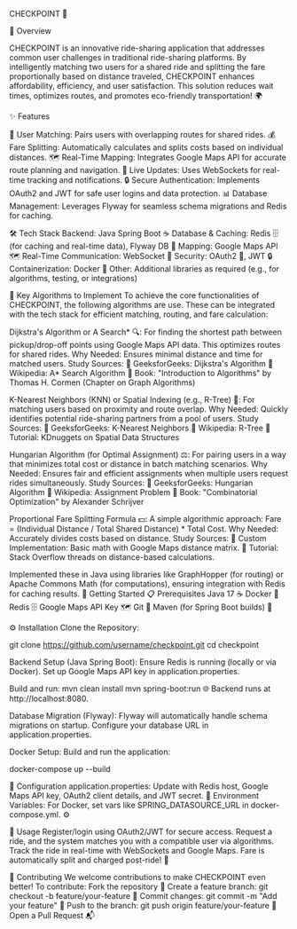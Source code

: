 CHECKPOINT 🚗

🚀 Overview

CHECKPOINT is an innovative ride-sharing application that addresses common user challenges in traditional ride-sharing platforms. By intelligently matching two users for a shared ride and splitting the fare proportionally based on distance traveled, CHECKPOINT enhances affordability, efficiency, and user satisfaction. This solution reduces wait times, optimizes routes, and promotes eco-friendly transportation! 🌍

✨ Features

🤝 User Matching: Pairs users with overlapping routes for shared rides.
💰 Fare Splitting: Automatically calculates and splits costs based on individual distances.
🗺️ Real-Time Mapping: Integrates Google Maps API for accurate route planning and navigation.
🔄 Live Updates: Uses WebSockets for real-time tracking and notifications.
🔒 Secure Authentication: Implements OAuth2 and JWT for safe user logins and data protection.
📊 Database Management: Leverages Flyway for seamless schema migrations and Redis for caching.

🛠️ Tech Stack
Backend: Java Spring Boot ☕
Database & Caching: Redis 🗄️ (for caching and real-time data), Flyway DB 📂
Mapping: Google Maps API 🗺️
Real-Time Communication: WebSocket 🔄
Security: OAuth2 🔑, JWT 🔒
Containerization: Docker 🐳
Other: Additional libraries as required (e.g., for algorithms, testing, or integrations)

🧠 Key Algorithms to Implement
To achieve the core functionalities of CHECKPOINT, the following algorithms are use. These can be integrated with the tech stack for efficient matching, routing, and fare calculation:

Dijkstra's Algorithm or A Search* 🔍: For finding the shortest path between pickup/drop-off points using Google Maps API data. This optimizes routes for shared rides.
Why Needed: Ensures minimal distance and time for matched users.
Study Sources:
📘 GeeksforGeeks: Dijkstra's Algorithm
📘 Wikipedia: A* Search Algorithm
📖 Book: "Introduction to Algorithms" by Thomas H. Cormen (Chapter on Graph Algorithms)

K-Nearest Neighbors (KNN) or Spatial Indexing (e.g., R-Tree) 📍: For matching users based on proximity and route overlap.
Why Needed: Quickly identifies potential ride-sharing partners from a pool of users.
Study Sources:
📘 GeeksforGeeks: K-Nearest Neighbors
📘 Wikipedia: R-Tree
📖 Tutorial: KDnuggets on Spatial Data Structures

Hungarian Algorithm (for Optimal Assignment) ⚖️: For pairing users in a way that minimizes total cost or distance in batch matching scenarios.
Why Needed: Ensures fair and efficient assignments when multiple users request rides simultaneously.
Study Sources:
📘 GeeksforGeeks: Hungarian Algorithm
📘 Wikipedia: Assignment Problem
📖 Book: "Combinatorial Optimization" by Alexander Schrijver

Proportional Fare Splitting Formula 💵: A simple algorithmic approach: Fare = (Individual Distance / Total Shared Distance) * Total Cost.
Why Needed: Accurately divides costs based on distance.
Study Sources:
📘 Custom Implementation: Basic math with Google Maps distance matrix.
📘 Tutorial: Stack Overflow threads on distance-based calculations.

Implemented these in Java using libraries like GraphHopper (for routing) or Apache Commons Math (for computations), ensuring integration with Redis for caching results.
🏁 Getting Started
📋 Prerequisites
Java 17 ☕
Docker 🐳
Redis 🗄️
Google Maps API Key 🗺️
Git 📂
Maven (for Spring Boot builds) 🔨

⚙️ Installation
Clone the Repository:

git clone https://github.com/username/checkpoint.git
cd checkpoint

Backend Setup (Java Spring Boot):
Ensure Redis is running (locally or via Docker).
Set up Google Maps API key in application.properties.

Build and run:
mvn clean install
mvn spring-boot:run
🌐 Backend runs at http://localhost:8080.

Database Migration (Flyway):
Flyway will automatically handle schema migrations on startup. Configure your database URL in application.properties.

Docker Setup:
Build and run the application:

docker-compose up --build

🔧 Configuration
application.properties: Update with Redis host, Google Maps API key, OAuth2 client details, and JWT secret. 🔑
Environment Variables: For Docker, set vars like SPRING_DATASOURCE_URL in docker-compose.yml. ⚙️

🎯 Usage
Register/login using OAuth2/JWT for secure access.
Request a ride, and the system matches you with a compatible user via algorithms.
Track the ride in real-time with WebSockets and Google Maps.
Fare is automatically split and charged post-ride! 🚀

🤝 Contributing
We welcome contributions to make CHECKPOINT even better! To contribute:
Fork the repository 🍴
Create a feature branch: git checkout -b feature/your-feature 🌿
Commit changes: git commit -m "Add your feature" 💾
Push to the branch: git push origin feature/your-feature 🚀
Open a Pull Request 📬
